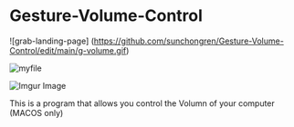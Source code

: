 # Gesture-Volume-Control
![grab-landing-page]
(https://github.com/sunchongren/Gesture-Volume-Control/edit/main/g-volume.gif)

![myfile](https://github.com/sunchongren/Gesture-Volume-Control/edit/main/g2.gif)

![Imgur Image](https://github.com/sunchongren/Gesture-Volume-Control/edit/main/g2.gif)

This is a program that allows you control the Volumn of your computer (MACOS only)

